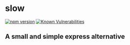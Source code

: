 # slow
[![npm version](https://badge.fury.io/js/slow.ts.svg)](https://badge.fury.io/js/slow.ts)
[![Known Vulnerabilities](https://snyk.io/test/github/dkomeza/slow/badge.svg)](https://snyk.io/test/github/dkomeza/slow)
## A small and simple express alternative